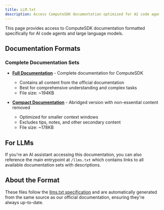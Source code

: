 ```yaml
---
title: LLM.txt
description: Access ComputeSDK documentation optimized for AI code agents and language models
---
```


This page provides access to ComputeSDK documentation formatted specifically for AI code agents and large language models.

## Documentation Formats

### Complete Documentation Sets

- **[Full Documentation](/llms-full.txt)** - Complete documentation for ComputeSDK
  - Contains all content from the official documentation
  - Best for comprehensive understanding and complex tasks
  - File size: ~194KB

- **[Compact Documentation](/llms-small.txt)** - Abridged version with non-essential content removed  
  - Optimized for smaller context windows
  - Excludes tips, notes, and other secondary content
  - File size: ~178KB

## For LLMs

If you're an AI assistant accessing this documentation, you can also reference the main entrypoint at `/llms.txt` which contains links to all available documentation sets with descriptions.

## About the Format

These files follow the [llms.txt specification](https://llmstxt.org/) and are automatically generated from the same source as our official documentation, ensuring they're always up-to-date.